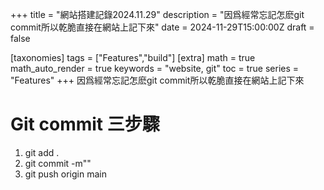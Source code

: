 +++
title = "網站搭建記錄2024.11.29"
description = "因爲經常忘記怎麽git commit所以乾脆直接在網站上記下來"
date = 2024-11-29T15:00:00Z
draft = false

[taxonomies]
tags = ["Features","build"]
[extra]
math = true
math_auto_render = true
keywords = "website, git"
toc = true
series = "Features"
+++
因爲經常忘記怎麽git commit所以乾脆直接在網站上記下來

# Git commit 三步驟
1. git add .
2. git commit -m""
3. git push origin main